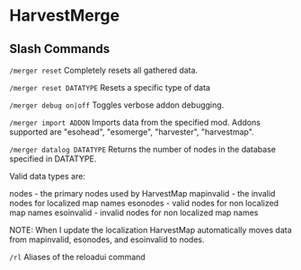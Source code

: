 HarvestMerge
============

## Slash Commands
```/merger reset```
Completely resets all gathered data.

```/merger reset DATATYPE```
Resets a specific type of data

```/merger debug on|off```
Toggles verbose addon debugging.

```/merger import ADDON```
Imports data from the specified mod.  Addons supported are "esohead", "esomerge", "harvester", "harvestmap".

```/merger datalog DATATYPE```
Returns the number of nodes in the database specified in DATATYPE.  

Valid data types are:

nodes - the primary nodes used by HarvestMap
mapinvalid - the invalid nodes for localized map names
esonodes - valid nodes for non localized map names
esoinvalid - invalid nodes for non localized map names

NOTE: When I update the localization HarvestMap automatically moves data from mapinvalid, esonodes, and esoinvalid to nodes.

```/rl```
Aliases of the reloadui command